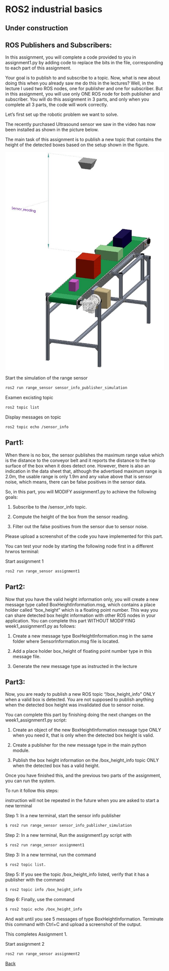 # ROS2 industrial basics

## Under construction

## ROS Publishers and Subscribers:

In this assignment, you will complete a code provided to you in assignment1.py  by adding code to replace the <write your code here> bits in the file, corresponding to each part of this assignment. 

Your goal is to publish to and subscribe to a topic. Now, what is new about doing this when you already saw me do this in the lectures? Well, in the lecture I used two ROS nodes, one for publisher and one for subscriber. But in this assignment, you will use only ONE ROS node for both publisher and subscriber. You will do this assignment in 3 parts, and only when you complete all 3 parts, the code will work correctly.

Let’s first set up the robotic problem we want to solve.

The recently purchased Ultrasound sensor we saw in the video has now been installed as shown in the picture below.

The main task of this assignment is to publish a new topic that contains the height of the detected boxes based on the setup shown in the figure.

![Image](images/conveyor_with_packges.jpg)



Start the simulation of the range sensor
```bash
ros2 run range_sensor sensor_info_publisher_simulation
```

Examen excisting topic
```bash
ros2 topic list
```
Display messages on topic
```bash
ros2 topic echo /sensor_info
```
## Part1:

When there is no box, the sensor publishes the maximum range value which is the distance to the conveyor belt and it reports the distance to the top surface of the box when it does detect one. However, there is also an indication in the data sheet that, although the advertised maximum range is 2.0m, the usable range is only 1.9m and any value above that is sensor noise, which means, there can be false positives in the sensor data.

So, in this part, you will MODIFY assignment1.py to achieve the following goals:

1. Subscribe to the /sensor_info topic.

2. Compute the height of the box from the sensor reading.

3. Filter out the false positives from the sensor due to sensor noise.

Please upload a screenshot of the code you have implemented for this part.

You can test your node by starting the following node first in a different hrwros terminal:

Start assignment 1
```bash
ros2 run range_sensor assignment1
```
## Part2:

Now that you have the valid height information only, you will create a new message type called BoxHeightInformation.msg, which contains a place holder called “box_height” which is a floating point number. This way you can share detected box height information with other ROS nodes in your application. You can complete this part WITHOUT MODIFYING week1_assignment1.py as follows:

1. Create a new message type BoxHeightInformation.msg in the same folder where SensorInformation.msg file is located.

2. Add a place holder box_height of floating point number type in this message file.

3. Generate the new message type as instructed in the lecture


## Part3:

Now, you are ready to publish a new ROS topic “/box_height_info” ONLY when a valid box is detected. You are not supposed to publish anything when the detected box height was invalidated due to sensor noise.

You can complete this part by finishing doing the next changes on the week1_assignment1.py script:

1. Create an object of the new BoxHeightInformation message type ONLY when you need it, that is only when the detected box height is valid.

2. Create a publisher for the new message type in the main python module.

3. Publish the box height information on the /box_height_info topic ONLY when the detected box has a valid height.

Once you have finished this, and the previous two parts of the assignment, you can run the system.

To run it follow this steps:

instruction will not be repeated in the future when you are asked to start a new terminal

Step 1: In a new terminal, start the sensor info publisher

```bash
$ ros2 run range_sensor sensor_info_publisher_simulation
```

Step 2: In a new terminal, Run the assignment1.py script with

```bash
$ ros2 run range_sensor assignment1
````

Step 3: In a new terminal, run the command 

```bash
$ ros2 topic list.
```

Step 5: If you see the topic /box_height_info listed, verify that it has a publisher with the command

```bash
$ ros2 topic info /box_height_info
````

Step 6: Finally, use the command 

```bash
$ ros2 topic echo /box_height_info
```

And wait until you see 5 messages of type BoxHeightInformation. Terminate this command with Ctrl+C and upload a screenshot of the output.

This completes Assignment 1.


Start assignment 2
```bash
ros2 run range_sensor assignment2
```

[Back](../README.md)

